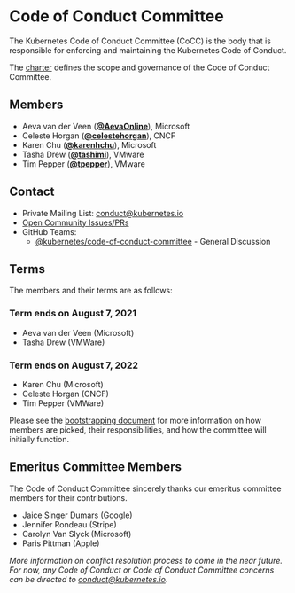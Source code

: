 <!---
This is an autogenerated file!

Please do not edit this file directly, but instead make changes to the
sigs.yaml file in the project root.

To understand how this file is generated, see https://git.k8s.io/community/generator/README.md
--->
# Code of Conduct Committee

The Kubernetes Code of Conduct Committee (CoCC) is the body that is responsible for enforcing and maintaining the Kubernetes Code of Conduct.

The [charter](charter.md) defines the scope and governance of the Code of Conduct Committee.

## Members

* Aeva van der Veen (**[@AevaOnline](https://github.com/AevaOnline)**), Microsoft
* Celeste Horgan (**[@celestehorgan](https://github.com/celestehorgan)**), CNCF
* Karen Chu (**[@karenhchu](https://github.com/karenhchu)**), Microsoft
* Tasha Drew (**[@tashimi](https://github.com/tashimi)**), VMware
* Tim Pepper (**[@tpepper](https://github.com/tpepper)**), VMware

## Contact
- Private Mailing List: conduct@kubernetes.io
- [Open Community Issues/PRs](https://github.com/kubernetes/community/labels/committee%2Fcode-of-conduct)
- GitHub Teams:
    - [@kubernetes/code-of-conduct-committee](https://github.com/orgs/kubernetes/teams/code-of-conduct-committee) - General Discussion

[subproject-definition]: https://github.com/kubernetes/community/blob/master/governance.md#subprojects
<!-- BEGIN CUSTOM CONTENT -->
## Terms

The members and their terms are as follows:

### Term ends on August 7, 2021

- Aeva van der Veen (Microsoft)
- Tasha Drew (VMWare)

### Term ends on August 7, 2022

- Karen Chu (Microsoft)
- Celeste Horgan (CNCF)
- Tim Pepper (VMWare)

Please see the [bootstrapping document](./bootstrapping-process.md) for more information on how members are picked, their responsibilities, and how the committee will initially function.

## Emeritus Committee Members

The Code of Conduct Committee sincerely thanks our emeritus committee members for their contributions.

- Jaice Singer Dumars (Google)
- Jennifer Rondeau (Stripe)
- Carolyn Van Slyck (Microsoft)
- Paris Pittman (Apple)

_More information on conflict resolution process to come in the near future. For now, any Code of Conduct or Code of Conduct Committee concerns can be directed to <conduct@kubernetes.io>_.
<!-- END CUSTOM CONTENT -->
